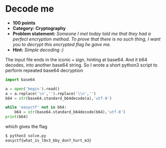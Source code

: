 Decode me
======
* **100 points**
* **Category: Cryptography**
* **Problem statement:** _Someone I met today told me that they had a perfect encryption method. To prove that there is no such thing, I want you to decrypt this encrypted flag he gave me._
* **Hint:** _Simple decoding :)_

The input file ends in the iconic `=` sign, hinting at base64.
And it b64 decodes, into another base64 string. So I wrote a short python3 script to perform repeated base64 decryption

``` python
import base64

a = open('begin').read()
a = a.replace('\n','').replace('\\n','')
b64 = str(base64.standard_b64decode(a),'utf-8')

while 'easyctf' not in b64:
    b64 = str(base64.standard_b64decode(b64),'utf-8')
print(b64)
```

which gives the flag
``` bash
$ python3 solve.py
easyctf{what_1s_l0v3_bby_don7_hurt_m3}
```
